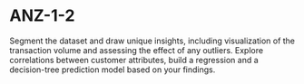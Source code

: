 # ANZ-1-2
Segment the dataset and draw unique insights, including visualization of the transaction volume and assessing the effect of any outliers. Explore correlations between customer attributes, build a regression and a decision-tree prediction model based on your findings.
